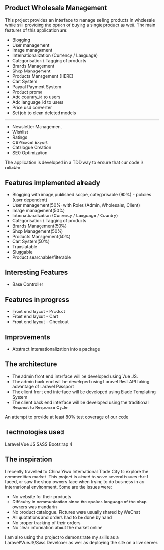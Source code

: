 ## Product Wholesale Management 

This project provides an interface to manage selling products in wholesale while still providing the option of buying a single product as well. The main features of this application are:

- Blogging
- User management
- Image management
- Internationalization (Currency / Language)
- Categorisation / Tagging of products
- Brands Management
- Shop Management
- Products Management (HERE)
- Cart System
- Paypal Payment System
- Product promo
- Add country_id to users
- Add language_id to users
- Price usd converter
- Set job to clean deleted models
______________________________
- Newsletter Management
- Wishlist 
- Ratings
- CSV/Excel Export
- Catalogue Creation
- SEO Optimization

The application is developed in a TDD way to ensure that our code is reliable

## Features implemented already
- Blogging with image,published scope, categorisable (90%) - policies (user dependent)
- User management(50%)  with Roles (Admin, Wholesaler, Client) 
- Image management(50%) 
- Internationalization (Currency / Language / Country)
- Categorisation / Tagging of products
- Brands Management(50%)
- Shop Management(50%)
- Products Management(50%)
- Cart System(50%)
- Translatable
- Sluggable
- Product searchable/filterable

## Interesting Features
- Base Controller

## Features in progress
- Front end layout - Product
- Front end layout - Cart
- Front end layout - Checkout

## Improvements
- Abstract Internationalization into a package

## The architecture
- The admin front end interface will be developed using Vue JS.
- The admin back end will be developed using Laravel Rest API taking advantage of Laravel Passport
- The client front end interface will be developed using Blade Templating System
- The client back end interface will be developed using the traditional Request to Response Cycle

An attempt to provide at least 80%  test coverage of our code

## Technologies used
Laravel
Vue JS
SASS
Bootstrap 4

## The inspiration
I recently travelled to China Yiwu International Trade City to explore the commodities market. This project is aimed to solve several issues that I faced, or saw the shop owners face when trying to do business in an international environment. Some are the issues were:
- No website for their products
- Difficulty in communication since the spoken language of the shop owners was mandarin
- No product catalogue. Pictures were usually shared by WeChat
- All quotations and orders had to be done by hand
- No proper tracking of their orders
- No clear information about the market online

I am also using this project to demonstrate my skills as a Laravel/VueJS/Sass Developer as well as deploying the site on a live server.
